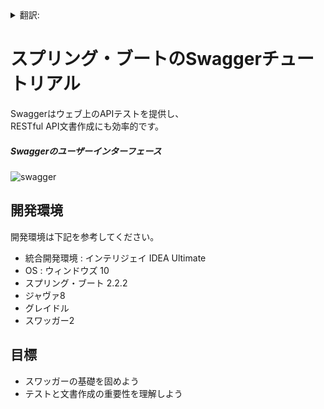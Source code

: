 <details>
<summary>翻訳:</summary>
  
* [English](/README.md)  
* [한국어](/translations/README-kr.md)

</details>
  
# スプリング・ブートのSwaggerチュートリアル
Swaggerはウェブ上のAPIテストを提供し、  
RESTful API文書作成にも効率的です。  

##### Swaggerのユーザーインターフェース
![swagger](https://user-images.githubusercontent.com/51474312/71309902-be7bf600-2450-11ea-8c04-dc6b4983ef2a.PNG)

## 開発環境  
開発環境は下記を参考してください。
* 統合開発環境 : インテリジェイ IDEA Ultimate
* OS : ウィンドウズ 10
* スプリング・ブート 2.2.2
* ジャヴァ8
* グレイドル
* スワッガー2
## 目標  
* スワッガーの基礎を固めよう  
* テストと文書作成の重要性を理解しよう